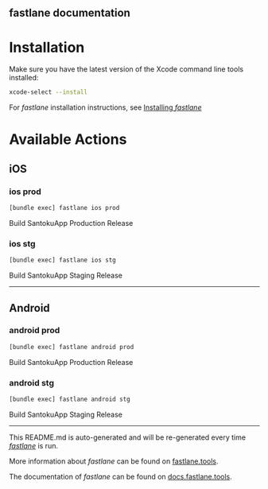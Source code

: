 fastlane documentation
----

# Installation

Make sure you have the latest version of the Xcode command line tools installed:

```sh
xcode-select --install
```

For _fastlane_ installation instructions, see [Installing _fastlane_](https://docs.fastlane.tools/#installing-fastlane)

# Available Actions

## iOS

### ios prod

```sh
[bundle exec] fastlane ios prod
```

Build SantokuApp Production Release

### ios stg

```sh
[bundle exec] fastlane ios stg
```

Build SantokuApp Staging Release

----


## Android

### android prod

```sh
[bundle exec] fastlane android prod
```

Build SantokuApp Production Release

### android stg

```sh
[bundle exec] fastlane android stg
```

Build SantokuApp Staging Release

----

This README.md is auto-generated and will be re-generated every time [_fastlane_](https://fastlane.tools) is run.

More information about _fastlane_ can be found on [fastlane.tools](https://fastlane.tools).

The documentation of _fastlane_ can be found on [docs.fastlane.tools](https://docs.fastlane.tools).
